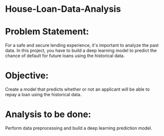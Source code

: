 # House-Loan-Data-Analysis
# Problem Statement:  
For a safe and secure lending experience, it's important to analyze the past data. In this project, you have to build a deep learning model to predict the chance of default for future loans using the historical data. 
# Objective:
Create a model that predicts whether or not an applicant will be able to repay a loan using the historical data.
# Analysis to be done: 
Perform data preprocessing and build a deep learning prediction model.

